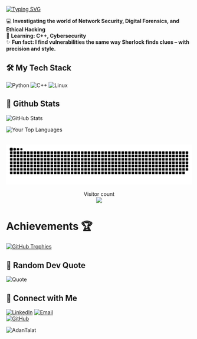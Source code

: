 [![Typing SVG](https://readme-typing-svg.herokuapp.com?font=Delius&pause=1000&width=435&lines=Hey+%F0%9F%91%8B%2C+I'm+Adan+Talat!;Cybersecurity+Enthusiast+%7C+Coder+%7C+CTF+Player)](https://git.io/typing-svg)

💻 **Investigating the world of Network Security, Digital Forensics, and Ethical Hacking**  
🌱 **Learning: C++, Cybersecurity**  
✨ **Fun fact: I find vulnerabilities the same way Sherlock finds clues – with precision and style.**

## 🛠️ My Tech Stack
![Python](https://img.shields.io/badge/-Python-3776AB?style=flat&logo=python&logoColor=white)
![C++](https://img.shields.io/badge/-C++-00599C?style=flat&logo=c%2B%2B&logoColor=white)
![Linux](https://img.shields.io/badge/-Linux-FCC624?style=flat&logo=linux&logoColor=black)

## 🚀 Github Stats
![GitHub Stats](https://github-readme-stats.vercel.app/api?username=AdanTalat&show_icons=true&theme=algolia)

![Your Top Languages](https://github-readme-stats.vercel.app/api/top-langs/?username=AdanTalat&layout=compact&theme=algolia)

 <br>
  <img src="https://raw.githubusercontent.com/salesp07/salesp07/output/github-contribution-grid-snake.svg" />
<br/>

<p align="center"> 
  Visitor count<br>
  <img src="https://profile-counter.glitch.me/rootxran/count.svg" />
</p>

<h1>Achievements 🏆</h1>
<div>
        <a href="https://github.com/ryo-ma/github-profile-trophy">
            <img src="https://github-profile-trophy.vercel.app/?username=AdanTalat&title=Commits,Repositories,MultipleLang,Experience&theme=onedark" alt="GitHub Trophies">
        </a>
</div>

## 💬 Random Dev Quote
![Quote](https://quotes-github-readme.vercel.app/api?type=horizontal)

## 🚀 Connect with Me
[![LinkedIn](https://img.shields.io/badge/-LinkedIn-blue?style=flat&logo=linkedin)](https://www.linkedin.com/in/adan-talat-523203262/)
[![Email](https://img.shields.io/badge/-Email-D14836?style=flat&logo=gmail&logoColor=white)](mailto:adantalat20@gmail.com)  
[![GitHub](https://img.shields.io/badge/-GitHub-181717?style=flat&logo=github)](https://github.com/AdanTalat)


<p align="left"> <img src="https://komarev.com/ghpvc/?username=AdanTalat&label=Profile%20views&color=0e75b6&style=flat" alt="AdanTalat" /> </p>

